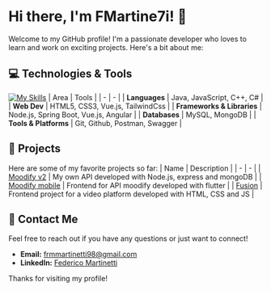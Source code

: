 # Hi there, I'm FMartine7i! 👋

Welcome to my GitHub profile! I'm a passionate developer who loves to learn and work on exciting projects. Here's a bit about me:

## 💻 Technologies & Tools
[![My Skills](https://skillicons.dev/icons?i=idea,visualstudio,cs,cpp,ps,ts,css,vscode,flutter,tailwind,vue,mongodb,spring,nodejs,js,java,postman,html,git,angular,github,mysql&perline=11)](https://skillicons.dev)
| Area | Tools |
| - | - |
| **Languages** | Java, JavaScript, C++, C# |
| **Web Dev** | HTML5, CSS3, Vue.js, TailwindCss |
| **Frameworks & Libraries** | Node.js, Spring Boot, Vue.js, Angular |
| **Databases** | MySQL, MongoDB |
| **Tools & Platforms** | Git, Github, Postman, Swagger |

## 🚀 Projects
Here are some of my favorite projects so far:
| Name | Description |
| - | - |
| [Moodify v2](https://github.com/FMartine7i/Moodify_v2) | My own API developed with Node.js, express and mongoDB |
| [Moodify mobile](https://github.com/FMartine7i/flutter_app_2024) | Frontend for API moodify developed with flutter |
| [Fusion](https://github.com/FMartine7i/Fusion-YouTube-clone) | Frontend project for a video platform developed with HTML, CSS and JS |

## 📨 Contact Me
Feel free to reach out if you have any questions or just want to connect!

- **Email:** [frmmartinetti98@gmail.com](mailto:frmmartinetti98@gmail.com)
- **LinkedIn:** [Federico Martinetti](https://www.linkedin.com/in/your-profile)

Thanks for visiting my profile!
